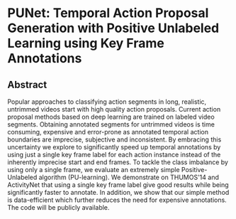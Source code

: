 # PUNet: Temporal Action Proposal Generation with Positive Unlabeled Learning using Key Frame Annotations

## Abstract
Popular approaches to classifying action segments in long, realistic, untrimmed videos start with high quality action proposals. Current action proposal methods based on deep learning are trained on labeled video segments. Obtaining annotated segments for untrimmed videos is time consuming, expensive and error-prone as annotated temporal action boundaries are imprecise, subjective and inconsistent. By embracing this uncertainty we explore to significantly speed up temporal annotations by using just a single key frame label for each action instance instead of the inherently imprecise start and end frames. To tackle the class imbalance by using only a single frame, we evaluate an extremely simple Positive-Unlabeled algorithm (PU-learning). We demonstrate on THUMOS'14 and ActivityNet that using a single key frame label give good results while being significantly faster to annotate. In addition, we show that our simple method is data-efficient which further reduces the need for expensive annotations. The code will be publicly available.
